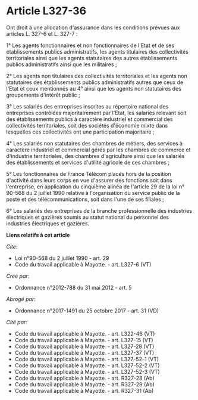 # Article L327-36

Ont droit à une allocation d'assurance dans les conditions prévues aux articles L. 327-6 et L. 327-7 : 

1° Les agents fonctionnaires et non fonctionnaires de l'Etat et de ses établissements publics administratifs, les agents
titulaires des collectivités territoriales ainsi que les agents statutaires des autres établissements publics administratifs
ainsi que les militaires ; 

2° Les agents non titulaires des collectivités territoriales et les agents non statutaires des établissements publics
administratifs autres que ceux de l'Etat et ceux mentionnés au 4° ainsi que les agents non statutaires des groupements
d'intérêt public ; 

3° Les salariés des entreprises inscrites au répertoire national des entreprises contrôlées majoritairement par l'Etat, les
salariés relevant soit des établissements publics à caractère industriel et commercial des collectivités territoriales, soit
des sociétés d'économie mixte dans lesquelles ces collectivités ont une participation majoritaire ; 

4° Les salariés non statutaires des chambres de métiers, des services à caractère industriel et commercial gérés par les
chambres de commerce et d'industrie territoriales, des chambres d'agriculture ainsi que les salariés des établissements et
services d'utilité agricole de ces chambres ; 

5° Les fonctionnaires de France Télécom placés hors de la position d'activité dans leurs corps en vue d'assurer des fonctions
soit dans l'entreprise, en application du cinquième alinéa de l'article 29 de la loi n° 90-568 du 2 juillet 1990 relative à
l'organisation du service public de la poste et des télécommunications, soit dans l'une de ses filiales ; 

6° Les salariés des entreprises de la branche professionnelle des industries électriques et gazières soumis au statut
national du personnel des industries électriques et gazières.

**Liens relatifs à cet article**

_Cite_:

  - Loi n°90-568 du 2 juillet 1990 - art. 29
  - Code du travail applicable à Mayotte. - art. L327-6 (VT)

_Créé par_:

  - Ordonnance n°2012-788 du 31 mai 2012 - art. 5

_Abrogé par_:

  - Ordonnance n°2017-1491 du 25 octobre 2017 - art. 31 (VD)

_Cité par_:

  - Code du travail applicable à Mayotte. - art. L322-46 (VT)
  - Code du travail applicable à Mayotte. - art. L327-15 (VT)
  - Code du travail applicable à Mayotte. - art. L327-28 (VT)
  - Code du travail applicable à Mayotte. - art. L327-37 (VT)
  - Code du travail applicable à Mayotte. - art. L327-52-1 (VT)
  - Code du travail applicable à Mayotte. - art. L327-52-2 (VT)
  - Code du travail applicable à Mayotte. - art. L327-52-3 (VT)
  - Code du travail applicable à Mayotte. - art. R327-28 (Ab)
  - Code du travail applicable à Mayotte. - art. R327-29 (Ab)
  - Code du travail applicable à Mayotte. - art. R327-31 (Ab)
